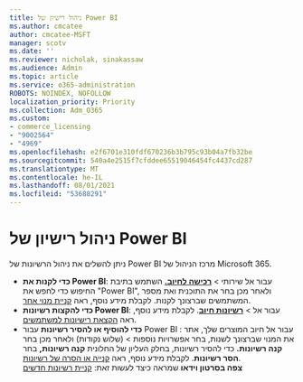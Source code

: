 ```yaml
---
title: ניהול רישיון של Power BI
ms.author: cmcatee
author: cmcatee-MSFT
manager: scotv
ms.date: ''
ms.reviewer: nicholak, sinakassaw
ms.audience: Admin
ms.topic: article
ms.service: o365-administration
ROBOTS: NOINDEX, NOFOLLOW
localization_priority: Priority
ms.collection: Adm_O365
ms.custom:
- commerce_licensing
- "9002564"
- "4969"
ms.openlocfilehash: e2f6701e310fdf670236b3b795c93b04a7fb32be
ms.sourcegitcommit: 540a4e2515f7cfddee65519046454fc4437cd287
ms.translationtype: MT
ms.contentlocale: he-IL
ms.lasthandoff: 08/01/2021
ms.locfileid: "53688291"
---
```

# <a name="power-bi-license-management"></a>ניהול רישיון של Power BI

ניתן להשלים את ניהול הרשיונות של Power BI מרכז הניהול של Microsoft 365.

- **כדי לקנות את Power BI**: עבור אל שירותי  \> **[רכישה לחיוב.](https://go.microsoft.com/fwlink/p/?linkid=868433)** השתמש בתיבת החיפוש כדי לחפש את "Power BI", ולאחר מכן בחר את התוכנית ואת מספר המשתמשים שברצונך לקנות. לקבלת מידע נוסף, ראה [קניית מנוי אחר](/microsoft-365/commerce/try-or-buy-microsoft-365#buy-a-different-subscription).
- **כדי להקצות רשיונות Power BI**: עבור אל   >  **[רשיונות חיוב](https://go.microsoft.com/fwlink/p/?linkid=842264)**. לקבלת מידע נוסף, ראה [הקצאת רישיונות למשתמשים](/microsoft-365/admin/manage/assign-licenses-to-users).
- **כדי להוסיף או להסיר רשיונות** עבור Power BI : עבור אל חיוב המוצרים שלך, אתר את המנוי שברצונך לשנות, בחר אפשרויות נוספות  >  **[](https://go.microsoft.com/fwlink/p/?linkid=842054)**(שלוש נקודות) ולאחר מכן בחר **קנה רשיונות.**  כדי להסיר רשיונות, בחלק העליון של החלונית **קנה רשיונות,** בחר **הסר רשיונות**. לקבלת מידע נוסף, ראה [קנייה או הסרה של רשיונות](/microsoft-365/commerce/licenses/buy-licenses).\
**צפה בסרטון וידאו** שמראה כיצד לעשות זאת: [קניית רשיונות חדשים](https://go.microsoft.com/fwlink/p/?linkid=2154857)